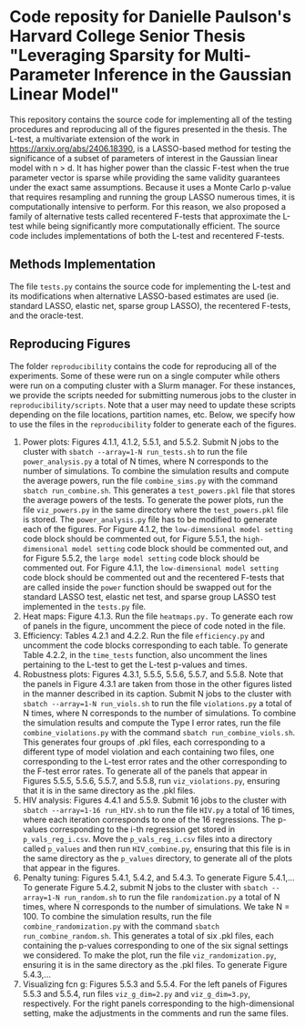 # Code reposity for Danielle Paulson's Harvard College Senior Thesis "Leveraging Sparsity for Multi-Parameter Inference in the Gaussian Linear Model"

This repository contains the source code for implementing all of the testing procedures and reproducing all of the figures presented in the thesis. The L-test, a multivariate extension of the work in https://arxiv.org/abs/2406.18390, is a LASSO-based method for testing the significance of a subset of parameters of interest in the Gaussian linear model with n > d. It has higher power than the classic F-test when the true parameter vector is sparse while providing the same validity guarantees under the exact same assumptions. Because it uses a Monte Carlo p-value that requires resampling and running the group LASSO numerous times, it is computationally intensive to perform. For this reason, we also proposed a family of alternative tests called recentered F-tests that approximate the L-test while being significantly more computationally efficient. The source code includes implementations of both the L-test and recentered F-tests.

## Methods Implementation
The file `tests.py` contains the source code for implementing the L-test and its modifications when alternative LASSO-based estimates are used (ie. standard LASSO, elastic net, sparse group LASSO), the recentered F-tests, and the oracle-test. 

## Reproducing Figures
The folder `reproducibility` contains the code for reproducing all of the experiments. Some of these were run on a single computer while others were run on a computing cluster with a Slurm manager. For these instances, we provide the scripts needed for submitting numerous jobs to the cluster in `reproducibility/scripts`. Note that a user may need to update these scripts depending on the file locations, partition names, etc. Below, we specify how to use the files in the `reproducibility` folder to generate each of the figures.
1. Power plots: Figures 4.1.1, 4.1.2, 5.5.1, and 5.5.2. Submit N jobs to the cluster with `sbatch --array=1-N run_tests.sh` to run the file `power_analysis.py` a total of N times, where N corresponds to the number of simulations. To combine the simulation results and compute the average powers, run the file `combine_sims.py` with the command `sbatch run_combine.sh`. This generates a `test_powers.pkl` file that stores the average powers of the tests. To generate the power plots, run the file `viz_powers.py` in the same directory where the `test_powers.pkl` file is stored. The `power_analysis.py` file has to be modified to generate each of the figures. For Figure 4.1.2, the `low-dimensional model setting` code block should be commented out, for Figure 5.5.1, the `high-dimensional model setting` code block should be commented out, and for Figure 5.5.2, the `large model setting` code block should be commented out. For Figure 4.1.1, the `low-dimensional model setting` code block should be commented out and the recentered F-tests that are called inside the `power` function should be swapped out for the standard LASSO test, elastic net test, and sparse group LASSO test implemented in the `tests.py` file.
2. Heat maps: Figure 4.1.3. Run the file `heatmaps.py.` To generate each row of panels in the figure, uncomment the piece of code noted in the file. 
3. Efficiency: Tables 4.2.1 and 4.2.2. Run the file `efficiency.py` and uncomment the code blocks corresponding to each table. To generate Table 4.2.2, in the `time_tests` function, also uncomment the lines pertaining to the L-test to get the L-test p-values and times.
4. Robustness plots: Figures 4.3.1, 5.5.5, 5.5.6, 5.5.7, and 5.5.8. Note that the panels in Figure 4.3.1 are taken from those in the other figures listed in the manner described in its caption. Submit N jobs to the cluster with `sbatch --array=1-N run_viols.sh` to run the file `violations.py` a total of N times, where N corresponds to the number of simulations. To combine the simulation results and compute the Type I error rates, run the file `combine_violations.py` with the command `sbatch run_combine_viols.sh`. This generates four groups of .pkl files, each corresponding to a different type of model violation and each containing two files, one corresponding to the L-test error rates and the other corresponding to the F-test error rates. To generate all of the panels that appear in Figures 5.5.5, 5.5.6, 5.5.7, and 5.5.8, run `viz_violations.py`, ensuring that it is in the same directory as the .pkl files. 
5. HIV analysis: Figures 4.4.1 and 5.5.9. Submit 16 jobs to the cluster with `sbatch --array=1-16 run_HIV.sh` to run the file `HIV.py` a total of 16 times, where each iteration corresponds to one of the 16 regressions. The p-values corresponding to the i-th regression get stored in `p_vals_reg_i.csv`. Move the `p_vals_reg_i.csv` files into a directory called `p_values` and then run `HIV_combine.py`, ensuring that this file is in the same directory as the `p_values` directory, to generate all of the plots that appear in the figures.
6. Penalty tuning: Figures 5.4.1, 5.4.2, and 5.4.3. To generate Figure 5.4.1,... To generate Figure 5.4.2, submit N jobs to the cluster with `sbatch --array=1-N run_random.sh` to run the file `randomization.py` a total of N times, where N corresponds to the number of simulations. We take N = 100. To combine the simulation results, run the file `combine_randomization.py` with the command `sbatch run_combine_random.sh`. This generates a total of six .pkl files, each containing the p-values corresponding to one of the six signal settings we considered. To make the plot, run the file `viz_randomization.py`, ensuring it is in the same directory as the .pkl files. To generate Figure 5.4.3,...
7. Visualizing fcn g: Figures 5.5.3 and 5.5.4. For the left panels of Figures 5.5.3 and 5.5.4, run files `viz_g_dim=2.py` and `viz_g_dim=3.py`, respectively. For the right panels corresponding to the high-dimensional setting, make the adjustments in the comments and run the same files.
